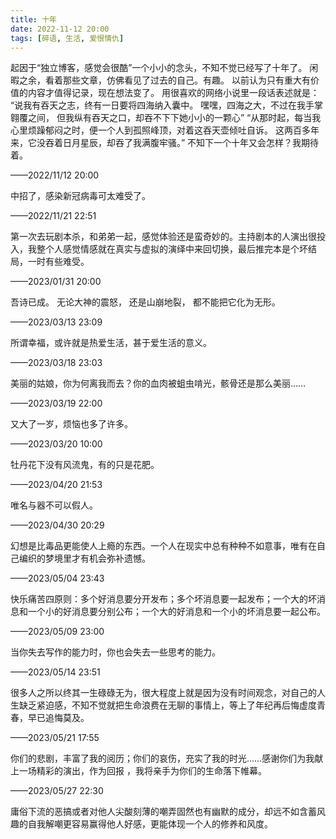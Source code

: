 ```yaml
---
title: 十年
date: 2022-11-12 20:00
tags: [碎语, 生活, 爱恨情仇]
---
```


起因于“独立博客，感觉会很酷”一个小小的念头，不知不觉已经写了十年了。
闲暇之余，看着那些文章，仿佛看见了过去的自己。有趣。
以前认为只有重大有价值的内容才值得记录，现在想法变了。
用很喜欢的网络小说里一段话表述就是：
“说我有吞天之志，终有一日要将四海纳入囊中。
嘿嘿，四海之大，不过在我手掌翱覆之间，
但我纵有吞天之口，却吞不下下她小小的一颗心”
“从那时起，每当我心里烦躁郁闷之时，便一个人到孤照峰顶，对着这吞天壶倾吐自诉。
这两百多年来，它没吞着日月星辰，却吞了我满腹牢骚。”
不知下一个十年又会怎样？我期待着。

——2022/11/12 20:00

中招了，感染新冠病毒可太难受了。

——2022/11/21 22:51

第一次去玩剧本杀，和弟弟一起，感觉体验还是蛮奇妙的。主持剧本的人演出很投入，我整个人感觉情感就在真实与虚拟的演绎中来回切换，最后推完本是个坏结局，一时有些难受。

——2023/01/31 20:00

吾诗已成。
无论大神的震怒，
还是山崩地裂，
都不能把它化为无形。

——2023/03/13 23:09

所谓幸福，或许就是热爱生活，甚于爱生活的意义。

——2023/03/18 23:03

美丽的姑娘，你为何离我而去？你的血肉被蛆虫啃光，骸骨还是那么美丽……

——2023/03/19 22:00

又大了一岁，烦恼也多了许多。

——2023/03/20 10:00

牡丹花下没有风流鬼，有的只是花肥。

——2023/04/20 21:53

唯名与器不可以假人。

——2023/04/30 20:29

幻想是比毒品更能使人上瘾的东西。一个人在现实中总有种种不如意事，唯有在自己编织的梦境里才有机会弥补遗憾。

——2023/05/04 23:43

快乐痛苦四原则：多个好消息要分开发布；多个坏消息要一起发布；一个大的坏消息和一个小的好消息要分别公布；一个大的好消息和一个小的坏消息要一起公布。

——2023/05/09 23:00

当你失去写作的能力时，你也会失去一些思考的能力。

——2023/05/14 23:51

很多人之所以终其一生碌碌无为，很大程度上就是因为没有时间观念，对自己的人生缺乏紧迫感，不知不觉就把生命浪费在无聊的事情上，等上了年纪再后悔虚度青春，早已追悔莫及。

——2023/05/21 17:55

你们的悲剧，丰富了我的阅历；你们的哀伤，充实了我的时光……感谢你们为我献上一场精彩的演出，作为回报 ，我将亲手为你们的生命落下帷幕。

——2023/05/27 22:30

庸俗下流的恶搞或者对他人尖酸刻薄的嘲弄固然也有幽默的成分，却远不如含蓄风趣的自我解嘲更容易赢得他人好感，更能体现一个人的修养和风度。
